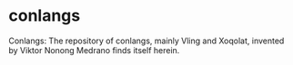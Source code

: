 # conlangs
Conlangs: The repository of conlangs, mainly Vling and Xoqolat, invented by Viktor Nonong Medrano finds itself herein.
